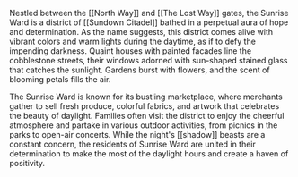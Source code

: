  Nestled between the [[North Way]] and [[The Lost Way]] gates, the Sunrise Ward is a district of [[Sundown Citadel]] bathed in a perpetual aura of hope and determination. As the name suggests, this district comes alive with vibrant colors and warm lights during the daytime, as if to defy the impending darkness. Quaint houses with painted facades line the cobblestone streets, their windows adorned with sun-shaped stained glass that catches the sunlight. Gardens burst with flowers, and the scent of blooming petals fills the air.

   The Sunrise Ward is known for its bustling marketplace, where merchants gather to sell fresh produce, colorful fabrics, and artwork that celebrates the beauty of daylight. Families often visit the district to enjoy the cheerful atmosphere and partake in various outdoor activities, from picnics in the parks to open-air concerts. While the night's [[shadow]] beasts are a constant concern, the residents of Sunrise Ward are united in their determination to make the most of the daylight hours and create a haven of positivity.